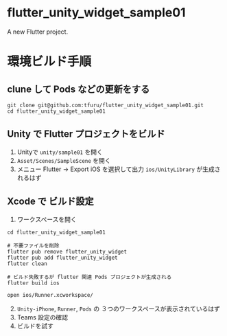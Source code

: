 # flutter_unity_widget_sample01
A new Flutter project.

# 環境ビルド手順

## clune して Pods などの更新をする
```
git clone git@github.com:tfuru/flutter_unity_widget_sample01.git
cd flutter_unity_widget_sample01
```

## Unity で Flutter プロジェクトをビルド
1. Unityで `unity/sample01` を開く
2. `Asset/Scenes/SampleScene` を開く
3. メニュー Flutter -> Export iOS を選択して出力
`ios/UnityLibrary` が生成されるはず

## Xcode で ビルド設定 
1. ワークスペースを開く
```
cd flutter_unity_widget_sample01

# 不要ファイルを削除
flutter pub remove flutter_unity_widget
flutter pub add flutter_unity_widget
flutter clean

# ビルド失敗するが flutter 関連 Pods プロジェクトが生成される
flutter build ios

open ios/Runner.xcworkspace/
```

2. `Unity-iPhone`, `Runner`, `Pods` の ３つのワークスペースが表示されているはず
3. Teams 設定の確認
4. ビルドを試す 
